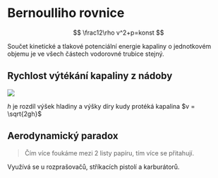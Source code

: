 # Bernoulliho rovnice

$$
\frac12\rho v^2+p=konst
$$

Součet kinetické a tlakové potenciální energie kapaliny o jednotkovém objemu je ve všech částech vodorovné trubice stejný.

## Rychlost výtékání kapaliny z nádoby

![](Pasted%20image%2020221121164250.png)

$h$ je rozdíl výšek hladiny a výšky díry kudy protéká kapalina 
$v = \sqrt{2gh}$

## Aerodynamický paradox

> Čím více foukáme mezi 2 listy papíru, tím více se přitahují.

Využívá se u rozprašovačů, stříkacích pistolí a karburátorů.
